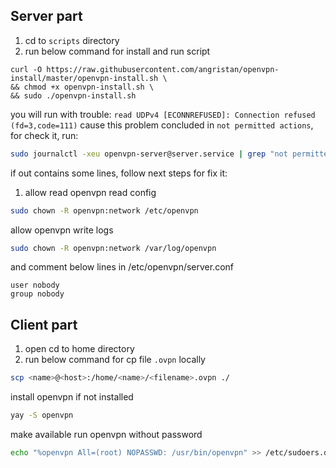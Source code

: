 
## Server part

1. cd to `scripts` directory
2. run below command for install and run script
```
curl -O https://raw.githubusercontent.com/angristan/openvpn-install/master/openvpn-install.sh \
&& chmod +x openvpn-install.sh \
&& sudo ./openvpn-install.sh
```

you will run with trouble: `read UDPv4 [ECONNREFUSED]: Connection refused (fd=3,code=111)`
cause this problem concluded in `not permitted actions`, for check it, run:
```sh
sudo journalctl -xeu openvpn-server@server.service | grep "not permitted"
```
if out contains some lines, follow next steps for fix it:

1. allow read openvpn read config
```sh
sudo chown -R openvpn:network /etc/openvpn
```

allow openvpn write logs
```sh
sudo chown -R openvpn:network /var/log/openvpn
```

and comment below lines in /etc/openvpn/server.conf
```
user nobody
group nobody
```

## Client part

1. open cd to home directory
2. run below command for cp file `.ovpn` locally
```sh
scp <name>@<host>:/home/<name>/<filename>.ovpn ./
```

install openvpn if not installed
```sh
yay -S openvpn
```

make available run openvpn without password
```sh
echo "%openvpn All=(root) NOPASSWD: /usr/bin/openvpn" >> /etc/sudoers.d/included
```

